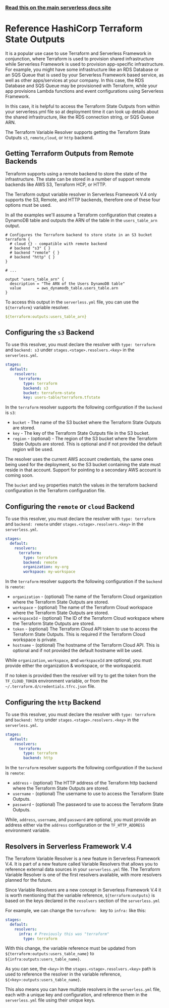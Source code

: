 <!--
title: Serverless Framework - Variables - HashiCorp Terraform State Outputs
menuText: HashiCorp Terraform State Outputs
menuOrder: 13
description: How to reference HashiCorp Terraform State Outputs
layout: Doc
-->

<!-- DOCS-SITE-LINK:START automatically generated  -->

### [Read this on the main serverless docs site](https://www.serverless.com/framework/docs/guides/variables/terraform)

<!-- DOCS-SITE-LINK:END -->

# Reference HashiCorp Terraform State Outputs

It is a popular use case to use Terraform and Serverless Framework in conjunction, where Terraform is used to provision shared infrastructure while Serverless Framework is used to provision app-specific infrastructure. For example, you might have some infrastructure like an RDS Database or an SQS Queue that is used by your Serverless Framework based service, as well as other apps/services at your company. In this case, the RDS Database and SQS Queue may be provisioned with Terraform, while your app provisions Lambda functions and event configurations using Serverless Framework.

In this case, it is helpful to access the Terraform State Outputs from within your serverless.yml file so at deployment time it can look up details about the shared infrastructure, like the RDS connection string, or SQS Queue ARN.

The Terraform Variable Resolver supports getting the Terraform State Outputs `s3`, `remote`,`cloud`, or `http` backend.

## Getting Terraform Outputs from Remote Backends

Terraform supports using a remote backend to store the state of the infrastructure. The state can be stored in a number of support remote backends like AWS S3, Terraform HCP, or HTTP.

The Terraform output variable resolver in Serverless Framework V.4 only supports the S3, Remote, and HTTP backends, therefore one of these four options must be used.

In all the examples we'll assume a Terraform configuration that creates a DynamoDB table and outputs the ARN of the table in the `users_table_arn` output.

```
# Configures the Terraform backend to store state in an S3 bucket
terraform {
  # cloud {} - compatible with remote backend
  # backend "s3" { }
  # backend "remote" { }
  # backend "http" { }
}

# ...

output "users_table_arn" {
  description = "The ARN of the Users DynamoDB table"
  value       = aws_dynamodb_table.users_table.arn
}
```

To access this output in the `serverless.yml` file, you can use the `${terraform}` variable resolver.

```yaml
${terraform:outputs:users_table_arn}
```

## Configuring the `s3` Backend

To use this resolver, you must declare the resolver with `type: terraform` and `backend: s3` under `stages.<stage>.resolvers.<key>` in the `serverless.yml`.

```yaml
stages:
  default:
    resolvers:
      terraform:
        type: terraform
        backend: s3
        bucket: terraform-state
        key: users-table/terraform.tfstate
```

In the `terraform` resolver supports the following configuration if the `backend` is `s3`:

- `bucket` - The name of the S3 bucket where the Terraform State Outputs are stored.
- `key` - The key of the Terraform State Outputs file in the S3 bucket.
- `region` - (optional) - The region of the S3 bucket where the Terraform State Outputs are stored. This is optional and if not provided the default region will be used.

The resolver uses the current AWS account credentials, the same ones being used for the deployment, so the S3 bucket containing the state must reside in that account. Support for pointing to a secondary AWS account is coming soon.

The `bucket` and `key` properties match the values in the terraform backend configuration in the Terraform configuration file.

## Configuring the `remote` or `cloud` Backend

To use this resolver, you must declare the resolver with `type: terraform` and `backend: remote` under `stages.<stage>.resolvers.<key>` in the `serverless.yml`.

```yaml
stages:
  default:
    resolvers:
      terraform:
        type: terraform
        backend: remote
        organization: my-org
        workspace: my-workspace
```

In the `terraform` resolver supports the following configuration if the `backend` is `remote`:

- `organization` - (optional) The name of the Terraform Cloud organization where the Terraform State Outputs are stored.
- `workspace` - (optional) The name of the Terraform Cloud workspace where the Terraform State Outputs are stored.
- `workspaceId` - (optional) The ID of the Terraform Cloud workspace where the Terraform State Outputs are stored.
- `token` - (optional) The Terraform Cloud API token to use to access the Terraform State Outputs. This is required if the Terraform Cloud workspace is private.
- `hostname` - (optional) The hostname of the Terraform Cloud API. This is optional and if not provided the default hostname will be used.

While `organization`, `workspace`, and `workspaceId` are optional, you must provide either the organization & workspace, or the workspaceId.

If no token is provided then the resolver will try to get the token from the `TF_CLOUD_TOKEN` environment variable, or from the `~/.terraform.d/credentials.tfrc.json` file.

## Configuring the `http` Backend

To use this resolver, you must declare the resolver with `type: terraform` and `backend: http` under `stages.<stage>.resolvers.<key>` in the `serverless.yml`.

```yaml
stages:
  default:
    resolvers:
      terraform:
        type: terraform
        backend: http
```

In the `terraform` resolver supports the following configuration if the `backend` is `remote`:

- `address` - (optional) The HTTP address of the Terraform http backend where the Terraform State Outputs are stored.
- `username` - (optional) The username to use to access the Terraform State Outputs.
- `password` - (optional) The password to use to access the Terraform State Outputs.

While, `address`, `username`, and `password` are optional, you must provide an address either via the `address` configuration or the `TF_HTTP_ADDRESS` environment variable.

## Resolvers in Serverless Framework V.4

The Terraform Variable Resolver is a new feature in Serverless Framework V.4. It is part of a new feature called Variable Resolvers that allows you to reference external data sources in your `serverless.yml` file. The Terraform Variable Resolver is one of the first resolvers available, with more resolvers planned for the future.

Since Variable Resolvers are a new concept in Serverless Framework V.4 it is worth mentioning that the variable reference, `${terraform:outputs}` is based on the keys declared in the `resolvers` section of the `serverless.yml`

For example, we can change the `terraform: ` key to `infra:` like this:

```yaml
stages:
  default:
    resolvers:
      infra: # Previously this was "terraform"
        type: terraform
```

With this change, the variable reference must be updated from `${terraform:outputs:users_table_name}` to `${infra:outputs:users_table_name}`.

As you can see, the `<key>` in the `stages.<stage>.resolvers.<key>` path is used to reference the resolver in the variable reference, `${<key>:outputs:users_table_name}`.

This also means you can have multiple resolvers in the `serverless.yml` file, each with a unique key and configuration, and reference them in the `serverless.yml` file using their unique keys.
